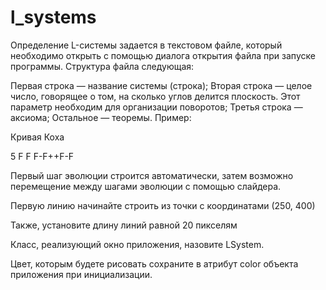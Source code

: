 # l_systems
 Определение L-системы задается в текстовом файле, который необходимо открыть с помощью диалога открытия файла при запуске программы. Структура файла следующая:

Первая строка — название системы (строка); Вторая строка — целое число, говорящее о том, на сколько углов делится плоскость. Этот параметр необходим для организации поворотов; Третья строка — аксиома; Остальное — теоремы.
Пример:

Кривая Коха

5
F
F F-F++F-F

Первый шаг эволюции строится автоматически, затем возможно перемещение между шагами эволюции с помощью слайдера.

Первую линию начинайте строить из точки с координатами (250, 400)

Также, установите длину линий равной 20 пикселям

Класс, реализующий окно приложения, назовите LSystem.

Цвет, которым будете рисовать сохраните в атрибут color объекта приложения при инициализации.
